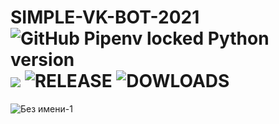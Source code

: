 # SIMPLE-VK-BOT-2021 ![GitHub Pipenv locked Python version](https://img.shields.io/github/pipenv/locked/python-version/1fr4m3/SIMPLE-VK-BOT-2021)   ![](https://img.shields.io/badge/VK%20API-5.130-blue) ![RELEASE](https://img.shields.io/github/v/release/1fr4m3/SIMPLE-VK-BOT-2021?color=red) ![DOWLOADS](https://img.shields.io/github/downloads/1fr4m3/SIMPLE-VK-BOT-2021/total)

![Без имени-1](https://user-images.githubusercontent.com/80629984/120190349-8a9e2600-c229-11eb-82b2-e94cd0eb3d3f.jpg)



